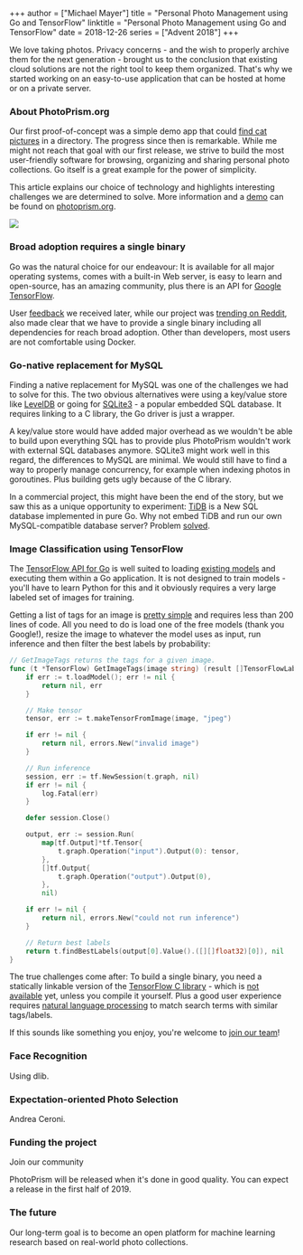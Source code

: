 +++
author = ["Michael Mayer"]
title = "Personal Photo Management using Go and TensorFlow"
linktitle = "Personal Photo Management using Go and TensorFlow"
date = 2018-12-26
series = ["Advent 2018"]
+++

We love taking photos. Privacy concerns - and the wish to properly archive them for the next generation -
brought us to the conclusion that existing cloud solutions are not the right tool to keep them organized.
That's why we started working on an easy-to-use application that can be hosted at home or on a private server.

### About PhotoPrism.org ###

Our first proof-of-concept was a simple demo app that could [find cat pictures](https://github.com/photoprism/photoprism/wiki/Screenshots) in a directory.
The progress since then is remarkable.
While me might not reach that goal with our first release, we strive to build the most user-friendly software for browsing, organizing and sharing
personal photo collections. Go itself is a great example for the power of simplicity.

This article explains our choice of technology and highlights interesting challenges we are determined to solve.
More information and a [demo](https://demo.photoprism.org/) can be found on [photoprism.org](https://photoprism.org/).

![](https://dl.photoprism.org/assets/img/usa.jpg)

### Broad adoption requires a single binary ###

Go was the natural choice for our endeavour: It is available for all major operating systems,
comes with a built-in Web server, is easy to learn and open-source, has an amazing community,
plus there is an API for [Google TensorFlow](https://www.tensorflow.org/).

User [feedback](https://github.com/photoprism/photoprism/wiki/Concerns) we received later, while our project was [trending on Reddit](https://www.reddit.com/r/golang/comments/9nwjpf/photoprism_personal_photo_management_powered_by/),
also made clear that we have to provide a single binary including all dependencies for reach broad adoption.
Other than developers, most users are not comfortable using Docker.

### Go-native replacement for MySQL ###

Finding a native replacement for MySQL was one of the challenges we had to solve for this.
The two obvious alternatives were using a key/value store like [LevelDB](https://github.com/google/leveldb)
or going for [SQLite3](https://github.com/mattn/go-sqlite3) - a popular
embedded SQL database. It requires linking to a C library, the Go driver is just a wrapper.

A key/value store would have added major overhead as we wouldn't be able to build upon everything
SQL has to provide plus PhotoPrism wouldn't work with external SQL databases anymore.
SQLite3 might work well in this regard, the differences to MySQL are minimal. We would still
have to find a way to properly manage concurrency, for example when indexing photos in goroutines.
Plus building gets ugly because of the C library.

In a commercial project, this might have been the end of the story, but we saw this as a unique
opportunity to experiment: [TiDB](https://github.com/pingcap/tidb) is a New SQL database implemented in pure Go.
Why not embed TiDB and run our own MySQL-compatible database server? Problem [solved](https://github.com/photoprism/photoprism/issues/60#issuecomment-448470212).

### Image Classification using TensorFlow ###

The [TensorFlow API for Go](https://www.tensorflow.org/install/lang_go) is well suited to loading [existing models](https://github.com/tensorflow/models/blob/master/research/slim/README.md) and executing them within a Go application.
It is not designed to train models - you'll have to learn Python for this and it obviously requires a very large labeled set of images for training.

Getting a list of tags for an image is [pretty simple](https://outcrawl.com/image-recognition-api-go-tensorflow) and requires less than 200 lines of code.
All you need to do is load one of the free models (thank you Google!), resize the image to whatever the model uses as input,
run inference and then filter the best labels by probability:

```go
// GetImageTags returns the tags for a given image.
func (t *TensorFlow) GetImageTags(image string) (result []TensorFlowLabel, err error) {
	if err := t.loadModel(); err != nil {
		return nil, err
	}

	// Make tensor
	tensor, err := t.makeTensorFromImage(image, "jpeg")

	if err != nil {
		return nil, errors.New("invalid image")
	}

	// Run inference
	session, err := tf.NewSession(t.graph, nil)
	if err != nil {
		log.Fatal(err)
	}

	defer session.Close()

	output, err := session.Run(
		map[tf.Output]*tf.Tensor{
			t.graph.Operation("input").Output(0): tensor,
		},
		[]tf.Output{
			t.graph.Operation("output").Output(0),
		},
		nil)

	if err != nil {
		return nil, errors.New("could not run inference")
	}

	// Return best labels
	return t.findBestLabels(output[0].Value().([][]float32)[0]), nil
}
```

The true challenges come after: To build a single binary, you need a statically linkable
version of the [TensorFlow C library](https://www.tensorflow.org/install/lang_c) - which is [not available](https://github.com/tensorflow/tensorflow/issues/15563) yet,
unless you compile it yourself. Plus a good user experience requires [natural language processing](https://github.com/photoprism/photoprism/wiki/Image-Classification#natural-language-processing) to match search terms with similar tags/labels.

If this sounds like something you enjoy, you're welcome to [join our team](https://docs.photoprism.org/en/latest/contribute/)!

### Face Recognition ###

Using dlib.

### Expectation-oriented Photo Selection ###

Andrea Ceroni.

### Funding the project ###

Join our community

PhotoPrism will be released when it's done in good quality. You can expect a release in the first half of 2019.

### The future ###

Our long-term goal is to become an open platform for machine learning research based on real-world photo collections.
